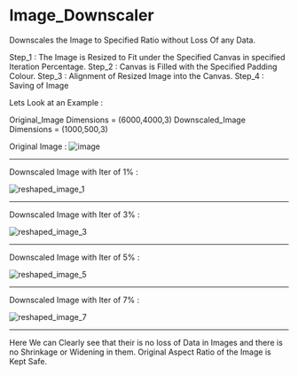 # Image_Downscaler
Downscales the Image to Specified Ratio without Loss Of any Data.

Step_1 : The Image is Resized to Fit under the Specified Canvas in specified Iteration Percentage.
Step_2 : Canvas is Filled with the Specified Padding Colour.
Step_3 : Alignment of Resized Image into the Canvas.
Step_4 : Saving of Image


Lets Look at an Example : 

Original_Image Dimensions = (6000,4000,3)
Downscaled_Image Dimensions = (1000,500,3)

Original Image :
![image](https://user-images.githubusercontent.com/86544918/183251432-7fda3f67-79bd-49e2-9b23-8e1d5d680733.jpg)
 ___________________________________________________________________________________________________________________
Downscaled Image with Iter of 1% :

![reshaped_image_1](https://user-images.githubusercontent.com/86544918/183251438-4a59b83b-b559-4452-8cac-3acdebc75059.jpg)
 ___________________________________________________________________________________________________________________

Downscaled Image with Iter of 3% :

![reshaped_image_3](https://user-images.githubusercontent.com/86544918/183251444-6e9ca795-c057-4db8-849b-40441816dcf6.jpg)
 ___________________________________________________________________________________________________________________

Downscaled Image with Iter of 5% :

![reshaped_image_5](https://user-images.githubusercontent.com/86544918/183251456-8de909a7-ed72-47cc-b346-13ead84dd39f.jpg)
 ___________________________________________________________________________________________________________________

Downscaled Image with Iter of 7% :

![reshaped_image_7](https://user-images.githubusercontent.com/86544918/183251463-95b80ef8-eab5-4f90-8c75-e6ba943c61a3.jpg)
 ___________________________________________________________________________________________________________________

Here We can Clearly see that their is no loss of Data in Images and there is no Shrinkage or Widening in them. Original Aspect Ratio of the Image is Kept Safe.






